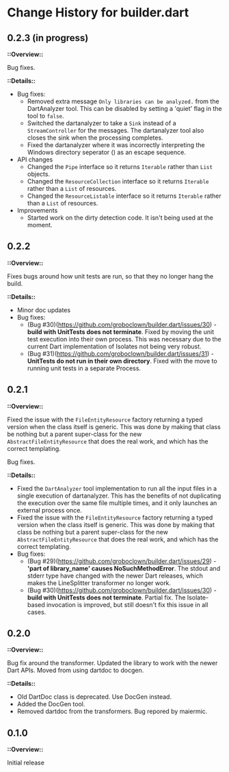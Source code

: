 # Change History for builder.dart

## 0.2.3 (in progress)

**::Overview::**

Bug fixes.

**::Details::**

* Bug fixes:
    * Removed extra message `Only libraries can be analyzed.` from the
      DartAnalyzer tool.  This can be disabled by setting a 'quiet' flag in
      the tool to `false`.
    * Switched the dartanalyzer to take a `Sink` instead of a `StreamController`
      for the messages.  The dartanalyzer tool also closes the sink when the
      processing completes.
    * Fixed the dartanalyzer where it was incorrectly interpreting the Windows
      directory seperator (\) as an escape sequence.
* API changes
    * Changed the `Pipe` interface so it returns `Iterable` rather than
      `List` objects.
    * Changed the `ResourceCollection` interface so it returns `Iterable` rather
      than a `List` of resources.
    * Changed the `ResourceListable` interface so it returns `Iterable` rather
      than a `List` of resources.
* Improvements
    * Started work on the dirty detection code.  It isn't being used at the
      moment.


## 0.2.2

**::Overview::**

Fixes bugs around how unit tests are run, so that they no longer hang the
build.

**::Details::**

* Minor doc updates
* Bug fixes:
    * (Bug #30)(https://github.com/groboclown/builder.dart/issues/30) -
      **build with UnitTests does not terminate**.
      Fixed by moving the unit test execution into their own process.
      This was necessary due to the current Dart implementation of Isolates
      not being very robust.
    * (Bug #31)(https://github.com/groboclown/builder.dart/issues/31) -
      **UnitTests do not run in their own directory**.
      Fixed with the move to running unit tests in a separate Process.


## 0.2.1

**::Overview::**

Fixed the issue with the `FileEntityResource` factory returning a typed version
when the class itself is generic.  This was done by making that class be
nothing but a parent super-class for the new `AbstractFileEntityResource` that
does the real work, and which has the correct templating.

Bug fixes.

**::Details::**

* Fixed the `DartAnalyzer` tool implementation to run all the input files in
  a single execution of dartanalyzer.  This has the benefits of not duplicating
  the execution over the same file multiple times, and it only launches an
  external process once.
* Fixed the issue with the `FileEntityResource` factory returning a typed
  version when the class itself is generic.  This was done by making that class
  be nothing but a parent super-class for the new `AbstractFileEntityResource`
  that does the real work, and which has the correct templating.
* Bug fixes:
    * (Bug #29)(https://github.com/groboclown/builder.dart/issues/29) -
      **'part of library_name' causes NoSuchMethodError**.  The stdout and
      stderr type have changed with the newer Dart releases, which makes the
      LineSplitter transformer no longer work.
    * (Bug #30)(https://github.com/groboclown/builder.dart/issues/30) -
      **build with UnitTests does not terminate**.
      Partial fix.  The Isolate-based invocation is improved, but still doesn't
      fix this issue in all cases.



## 0.2.0

**::Overview::**

Bug fix around the transformer. Updated the library to work with the
newer Dart APIs.  Moved from using dartdoc to docgen.

**::Details::**

* Old DartDoc class is deprecated.  Use DocGen instead.
* Added the DocGen tool.
* Removed dartdoc from the transformers.  Bug repored by maiermic.


## 0.1.0

**::Overview::**

Initial release
